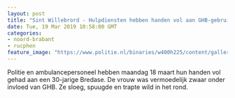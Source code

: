 ```yaml
---
layout: post
title: "Sint Willebrord - Hulpdiensten hebben handen vol aan GHB-gebruikster"
date: Tue, 19 Mar 2019 10:58:00 GMT
categories: 
- noord-brabant 
- rucphen 
feature_image: "https://www.politie.nl/binaries/w400h225/content/gallery/politie/nieuws/2018/augustus/07-rt/ghb.jpg"
---
```


Politie en ambulancepersoneel hebben maandag 18 maart hun handen vol gehad aan een 30-jarige Bredase. De vrouw was vermoedelijk zwaar onder invloed van GHB. Ze sloeg, spuugde en trapte wild in het rond.
